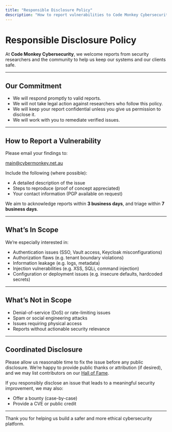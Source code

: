```yaml
---
title: "Responsible Disclosure Policy"
description: "How to report vulnerabilities to Code Monkey Cybersecurity"
---
```


# Responsible Disclosure Policy

At **Code Monkey Cybersecurity**, we welcome reports from security researchers and the community to help us keep our systems and our clients safe.

---

## Our Commitment

- We will respond promptly to valid reports.
- We will not take legal action against researchers who follow this policy.
- We will keep your report confidential unless you give us permission to disclose it.
- We will work with you to remediate verified issues.

---

## How to Report a Vulnerability

Please email your findings to:

[main@cybermonkey.net.au](mailto:main@cybermonkey.net.au)

Include the following (where possible):

- A detailed description of the issue
- Steps to reproduce (proof of concept appreciated)
- Your contact information (PGP available on request)

We aim to acknowledge reports within **3 business days**, and triage within **7 business days**.

---

## What’s In Scope

We’re especially interested in:

- Authentication issues (SSO, Vault access, Keycloak misconfigurations)
- Authorization flaws (e.g. tenant boundary violations)
- Information leakage (e.g. logs, metadata)
- Injection vulnerabilities (e.g. XSS, SQLi, command injection)
- Configuration or deployment issues (e.g. insecure defaults, hardcoded secrets)

---

## What’s Not in Scope

- Denial-of-service (DoS) or rate-limiting issues
- Spam or social engineering attacks
- Issues requiring physical access
- Reports without actionable security relevance

---

## Coordinated Disclosure

Please allow us reasonable time to fix the issue before any public disclosure.
We’re happy to provide public thanks or attribution (if desired), and we may list contributors on our [Hall of Fame](../hall-of-fame.md).

If you responsibly disclose an issue that leads to a meaningful security improvement, we may also:

- Offer a bounty (case-by-case)
- Provide a CVE or public credit

---

Thank you for helping us build a safer and more ethical cybersecurity platform.
